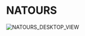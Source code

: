 # NATOURS
![NATOURS_DESKTOP_VIEW](https://user-images.githubusercontent.com/53997990/129322251-1e3fa42b-8123-4c2d-ae81-34979a8ea945.png)
